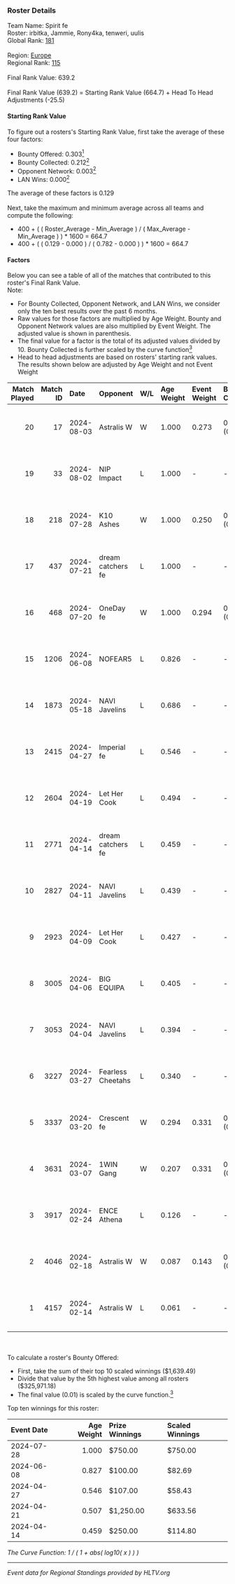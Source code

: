 ### Roster Details<br />
Team Name: Spirit fe<br />
Roster: irbitka, Jammie, Rony4ka, tenweri, uulis<br />
Global Rank: [181](../standings_global.md)<br />
<br />
Region: [Europe]( ../standings_europe.md)<br />
Regional Rank: [115]( ../standings_europe.md)<br />
<br />
Final Rank Value:  639.2<br />
<br />
Final Rank Value (639.2) = Starting Rank Value (664.7) + Head To Head Adjustments (-25.5)<br />

#### Starting Rank Value<br />
To figure out a rosters's Starting Rank Value, first take the average of these four factors:<br />
- Bounty Offered: 0.303[<sup>1</sup>](#table2)
- Bounty Collected: 0.212[<sup>2</sup>](#table1)
- Opponent Network: 0.003[<sup>2</sup>](#table1)
- LAN Wins: 0.000[<sup>2</sup>](#table1)

The average of these factors is 0.129<br />
<br />
Next, take the maximum and minimum average across all teams and compute the following:<br />
- 400 + ( ( Roster_Average - Min_Average ) / ( Max_Average - Min_Average ) ) * 1600 = 664.7
- 400 + ( ( 0.129 - 0.000 ) / ( 0.782 - 0.000 ) ) * 1600 = 664.7


#### Factors<br />
Below you can see a table of all of the matches that contributed to this roster's Final Rank Value.<br />
Note:<br />

- For Bounty Collected, Opponent Network, and LAN Wins, we consider only the ten best results over the past 6 months.
- Raw values for those factors are multiplied by Age Weight. Bounty and Opponent Network values are also multiplied by Event Weight. The adjusted value is shown in parenthesis.
- The final value for a factor is the total of its adjusted values divided by 10. Bounty Collected is further scaled by the curve function[<sup>3</sup>](#curveFunction)
- Head to head adjustments are based on rosters' starting rank values. The results shown below are adjusted by Age Weight and not Event Weight
<span id="table1"></span><br />


| Match Played | Match ID | Date       | Opponent          | W/L | Age Weight | Event Weight | Bounty Collected | Opponent Network | LAN Wins  | H2H Adj. | Roster                                   |
| -: | -: | :- | :- | :- | :- | :- | :- | :- | :- | -: | :- |
|           20 |       17 | 2024-08-03 | Astralis W        | W   | 1.000      | 0.273        | 0.002 (0.001)    | 0.067 (0.018)    | 0 (0.000) |    16.70 | irbitka, Jammie, Rony4ka, tenweri, uulis |
|           19 |       33 | 2024-08-02 | NIP Impact        | L   | 1.000      | -            | -                | -                | -         |   -11.58 | AverOna, Jammie, Rony4ka, tenweri, uulis |
|           18 |      218 | 2024-07-28 | K10 Ashes         | W   | 1.000      | 0.250        | 0.001 (0.000)    | 0.000 (0.000)    | 0 (0.000) |    11.05 | AverOna, Jammie, Rony4ka, tenweri, uulis |
|           17 |      437 | 2024-07-21 | dream catchers fe | L   | 1.000      | -            | -                | -                | -         |   -11.62 | AverOna, Jammie, Rony4ka, tenweri, uulis |
|           16 |      468 | 2024-07-20 | OneDay fe         | W   | 1.000      | 0.294        | 0.002 (0.000)    | 0.000 (0.000)    | 0 (0.000) |    11.04 | AverOna, Jammie, Rony4ka, tenweri, uulis |
|           15 |     1206 | 2024-06-08 | NOFEAR5           | L   | 0.826      | -            | -                | -                | -         |   -11.69 | AverOna, Jammie, Rony4ka, tenweri, uulis |
|           14 |     1873 | 2024-05-18 | NAVI Javelins     | L   | 0.686      | -            | -                | -                | -         |    -5.17 | AverOna, Jammie, Rony4ka, tenweri, uulis |
|           13 |     2415 | 2024-04-27 | Imperial fe       | L   | 0.546      | -            | -                | -                | -         |    -1.65 | AverOna, Jammie, Rony4ka, tenweri, uulis |
|           12 |     2604 | 2024-04-19 | Let Her Cook      | L   | 0.494      | -            | -                | -                | -         |    -3.01 | AverOna, Jammie, Rony4ka, tenweri, uulis |
|           11 |     2771 | 2024-04-14 | dream catchers fe | L   | 0.459      | -            | -                | -                | -         |    -5.87 | AverOna, Jammie, Rony4ka, tenweri, uulis |
|           10 |     2827 | 2024-04-11 | NAVI Javelins     | L   | 0.439      | -            | -                | -                | -         |    -3.93 | AverOna, Jammie, Rony4ka, tenweri, uulis |
|            9 |     2923 | 2024-04-09 | Let Her Cook      | L   | 0.427      | -            | -                | -                | -         |    -2.53 | AverOna, Jammie, Rony4ka, tenweri, uulis |
|            8 |     3005 | 2024-04-06 | BIG EQUIPA        | L   | 0.405      | -            | -                | -                | -         |    -4.47 | AverOna, Jammie, Rony4ka, tenweri, uulis |
|            7 |     3053 | 2024-04-04 | NAVI Javelins     | L   | 0.394      | -            | -                | -                | -         |    -3.60 | AverOna, Jammie, Rony4ka, tenweri, uulis |
|            6 |     3227 | 2024-03-27 | Fearless Cheetahs | L   | 0.340      | -            | -                | -                | -         |    -5.08 | AverOna, Jammie, Rony4ka, tenweri, uulis |
|            5 |     3337 | 2024-03-20 | Crescent fe       | W   | 0.294      | 0.331        | 0.005 (0.000)    | 0.081 (0.008)    | 0 (0.000) |     4.57 | AverOna, Jammie, Rony4ka, tenweri, uulis |
|            4 |     3631 | 2024-03-07 | 1WIN Gang         | W   | 0.207      | 0.331        | 0.001 (0.000)    | 0.018 (0.001)    | 0 (0.000) |     3.21 | AverOna, Jammie, Rony4ka, tenweri, uulis |
|            3 |     3917 | 2024-02-24 | ENCE Athena       | L   | 0.126      | -            | -                | -                | -         |    -2.12 | AverOna, Jammie, Rony4ka, tenweri, uulis |
|            2 |     4046 | 2024-02-18 | Astralis W        | W   | 0.087      | 0.143        | 0.001 (0.000)    | 0.022 (0.000)    | 0 (0.000) |     1.21 | AverOna, Jammie, Rony4ka, tenweri, uulis |
|            1 |     4157 | 2024-02-14 | Astralis W        | L   | 0.061      | -            | -                | -                | -         |    -0.97 | AverOna, Jammie, Rony4ka, tenweri, uulis |

<br />
<span id="table2"></span><br />
To calculate a roster's Bounty Offered:<br />

- First, take the sum of their top 10 scaled winnings ($1,639.49)
- Divide that value by the 5th highest value among all rosters ($325,971.18)
- The final value (0.01) is scaled by the curve function.[<sup>3</sup>](#curveFunction)

Top ten winnings for this roster:<br />

| Event Date | Age Weight | Prize Winnings | Scaled Winnings |
| :- | -: | :- | :- |
| 2024-07-28 |      1.000 | $750.00        | $750.00         |
| 2024-06-08 |      0.827 | $100.00        | $82.69          |
| 2024-04-27 |      0.546 | $107.00        | $58.43          |
| 2024-04-21 |      0.507 | $1,250.00      | $633.56         |
| 2024-04-14 |      0.459 | $250.00        | $114.80         |


<span id="curveFunction"></span>_The Curve Function: 1 / ( 1 + abs( log10( x ) ) )_<br />

---
_Event data for Regional Standings provided by HLTV.org_<br />
